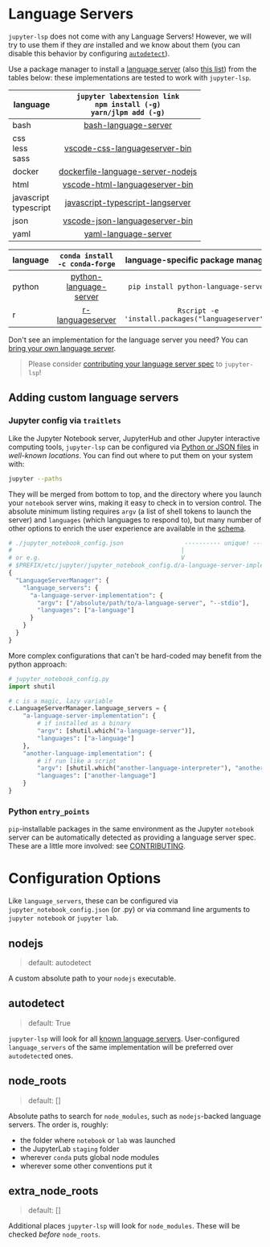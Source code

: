 # Language Servers

`jupyter-lsp` does not come with any Language Servers! However, we will try to use
them if they _are_ installed and we know about them (you can disable this behavior
by configuring [`autodetect`](#autodetect)).

Use a package manager to install a [language server][lsp-implementations]
(also [this list][langserver]) from the tables below: these implementations are
tested to work with `jupyter-lsp`.

| language                  | `jupyter labextension link`<br/>`npm install (-g)`<br/>`yarn/jlpm add (-g)` |
| ------------------------- | :-------------------------------------------------------------------------: |
| bash                      |                          [bash-language-server][]                           |
| css<br/>less<br/>sass     |                      [vscode-css-languageserver-bin][]                      |
| docker                    |                    [dockerfile-language-server-nodejs][]                    |
| html                      |                     [vscode-html-languageserver-bin][]                      |
| javascript<br/>typescript |                    [javascript-typescript-langserver][]                     |
| json                      |                     [vscode-json-languageserver-bin][]                      |
| yaml                      |                          [yaml-language-server][]                           |

| language | `conda install -c conda-forge` |         language-specific package manager         |
| -------- | :----------------------------: | :-----------------------------------------------: |
| python   |   [python-language-server][]   |       `pip install python-language-server`        |
| r        |      [r-languageserver][]      | `Rscript -e 'install.packages("languageserver")'` |

[language-server]: https://microsoft.github.io/language-server-protocol/specification
[langserver]: https://langserver.org
[jupyter-server-proxy]: https://github.com/jupyterhub/jupyter-server-proxy
[lsp-implementations]: https://microsoft.github.io/language-server-protocol/implementors/servers
[jupyter-lsp]: https://github.com/krassowski/jupyterlab-lsp.git
[jupyterlab]: https://github.com/jupyterlab/jupyterlab
[bash-language-server]: https://github.com/mads-hartmann/bash-language-server
[vscode-css-languageserver-bin]: https://github.com/vscode-langservers/vscode-css-languageserver-bin
[vscode-html-languageserver-bin]: https://github.com/vscode-langservers/vscode-html-languageserver-bin
[dockerfile-language-server-nodejs]: https://github.com/rcjsuen/dockerfile-language-server-nodejs
[javascript-typescript-langserver]: https://github.com/sourcegraph/javascript-typescript-langserver
[python-language-server]: https://github.com/palantir/python-language-server
[vscode-json-languageserver-bin]: https://github.com/vscode-langservers/vscode-json-languageserver-bin
[yaml-language-server]: https://github.com/redhat-developer/yaml-language-server
[r-languageserver]: https://github.com/REditorSupport/languageserver

Don't see an implementation for the language server you need? You can
[bring your own language server](#adding-custom-language-servers).

> Please consider [contributing your language server spec](../../CONTRIBUTING.md#spec)
> to `jupyter-lsp`!

## Adding custom language servers

### Jupyter config via `traitlets`

Like the Jupyter Notebook server, JupyterHub and other Jupyter interactive computing
tools, `jupyter-lsp` can be configured via [Python or JSON files][notebook-config]
in _well-known locations_. You can find out where to put them on your system with:

[notebook-config]: https://jupyter-notebook.readthedocs.io/en/stable/config.html

```bash
jupyter --paths
```

They will be merged from bottom to top, and the directory where you launch your
`notebook` server wins, making it easy to check in to version control. The absolute
minimum listing requires `argv` (a list of shell tokens to launch the server)
and `languages` (which languages to respond to), but many number of other options
to enrich the user experience are available in the
[schema](./py_src/jupyter_lsp/schema/schema.json).

```python
# ./jupyter_notebook_config.json                 ---------- unique! -----------
#                                               |                              |
# or e.g.                                       V                              V
# $PREFIX/etc/jupyter/jupyter_notebook_config.d/a-language-server-implementation.json
{
  "LanguageServerManager": {
    "language_servers": {
      "a-language-server-implementation": {
        "argv": ["/absolute/path/to/a-language-server", "--stdio"],
        "languages": ["a-language"]
      }
    }
  }
}
```

More complex configurations that can't be hard-coded may benefit from the python approach:

```py
# jupyter_notebook_config.py
import shutil

# c is a magic, lazy variable
c.LanguageServerManager.language_servers = {
    "a-language-server-implementation": {
        # if installed as a binary
        "argv": [shutil.which("a-language-server")],
        "languages": ["a-language"]
    },
    "another-language-implementation": {
        # if run like a script
        "argv": [shutil.which("another-language-interpreter"), "another-language-server"],
        "languages": ["another-language"]
    }
}
```

### Python `entry_points`

`pip`-installable packages in the same environment as the Jupyter `notebook` server
can be automatically detected as providing a language server spec. These are a
little more involved: see [CONTRIBUTING](../../CONTRIBUTING.md).

# Configuration Options

Like `language_servers`, these can be configured via `jupyter_notebook_config.json`
(or .py) or via command line arguments to `jupyter notebook` or `jupyter lab`.

## nodejs

> default: autodetect

A custom absolute path to your `nodejs` executable.

## autodetect

> default: True

`jupyter-lsp` will look for all [known language servers](#installing-language-servers).
User-configured `language_servers` of the same implementation will be preferred
over `autodetect`ed ones.

## node_roots

> default: []

Absolute paths to search for `node_modules`, such as `nodejs`-backed language servers.
The order is, roughly:

- the folder where `notebook` or `lab` was launched
- the JupyterLab `staging` folder
- wherever `conda` puts global node modules
- wherever some other conventions put it

## extra_node_roots

> default: []

Additional places `jupyter-lsp` will look for `node_modules`. These will be checked
_before_ `node_roots`.
